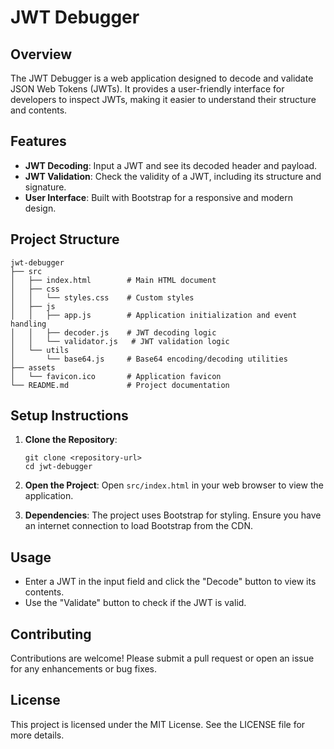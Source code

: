 # JWT Debugger

## Overview
The JWT Debugger is a web application designed to decode and validate JSON Web Tokens (JWTs). It provides a user-friendly interface for developers to inspect JWTs, making it easier to understand their structure and contents.

## Features
- **JWT Decoding**: Input a JWT and see its decoded header and payload.
- **JWT Validation**: Check the validity of a JWT, including its structure and signature.
- **User Interface**: Built with Bootstrap for a responsive and modern design.

## Project Structure
```
jwt-debugger
├── src
│   ├── index.html        # Main HTML document
│   ├── css
│   │   └── styles.css    # Custom styles
│   ├── js
│   │   ├── app.js        # Application initialization and event handling
│   │   ├── decoder.js    # JWT decoding logic
│   │   └── validator.js   # JWT validation logic
│   └── utils
│       └── base64.js     # Base64 encoding/decoding utilities
├── assets
│   └── favicon.ico       # Application favicon
└── README.md             # Project documentation
```

## Setup Instructions
1. **Clone the Repository**: 
   ```
   git clone <repository-url>
   cd jwt-debugger
   ```

2. **Open the Project**: Open `src/index.html` in your web browser to view the application.

3. **Dependencies**: The project uses Bootstrap for styling. Ensure you have an internet connection to load Bootstrap from the CDN.

## Usage
- Enter a JWT in the input field and click the "Decode" button to view its contents.
- Use the "Validate" button to check if the JWT is valid.

## Contributing
Contributions are welcome! Please submit a pull request or open an issue for any enhancements or bug fixes.

## License
This project is licensed under the MIT License. See the LICENSE file for more details.